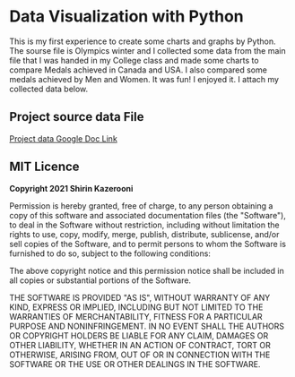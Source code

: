 # Data Visualization with Python


This is my first experience to create some charts and graphs by Python.
The sourse file is Olympics winter and I collected some data from the main file that I was  handed in my College class and made some charts to compare Medals achieved in Canada and USA. I also compared some medals achieved by Men and Women. It was fun! I enjoyed it. I attach my collected data below.

## Project source data File
[Project data Google Doc Link](https://docs.google.com/spreadsheets/d/13Kld4usv_V2EE7tAaF5XiJD4PSQnvU5tQHL2xMcq1To/edit?usp=sharing)

## MIT Licence

**Copyright 2021 Shirin Kazerooni**

Permission is hereby granted, free of charge, to any person obtaining a copy of this software and associated documentation files (the "Software"), to deal in the Software without restriction, including without limitation the rights to use, copy, modify, merge, publish, distribute, sublicense, and/or sell copies of the Software, and to permit persons to whom the Software is furnished to do so, subject to the following conditions:

The above copyright notice and this permission notice shall be included in all copies or substantial portions of the Software.

THE SOFTWARE IS PROVIDED "AS IS", WITHOUT WARRANTY OF ANY KIND, EXPRESS OR IMPLIED, INCLUDING BUT NOT LIMITED TO THE WARRANTIES OF MERCHANTABILITY, FITNESS FOR A PARTICULAR PURPOSE AND NONINFRINGEMENT. IN NO EVENT SHALL THE AUTHORS OR COPYRIGHT HOLDERS BE LIABLE FOR ANY CLAIM, DAMAGES OR OTHER LIABILITY, WHETHER IN AN ACTION OF CONTRACT, TORT OR OTHERWISE, ARISING FROM, OUT OF OR IN CONNECTION WITH THE SOFTWARE OR THE USE OR OTHER DEALINGS IN THE SOFTWARE.

